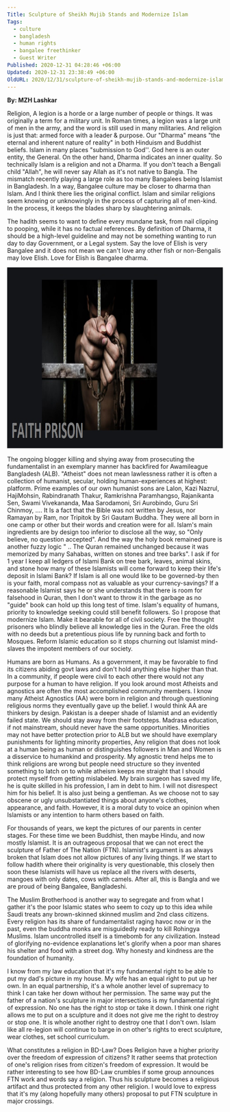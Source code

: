 ```yaml
---
Title: Sculpture of Sheikh Mujib Stands and Modernize Islam
Tags:
  - culture
  - bangladesh
  - human rights
  - bangalee freethinker
  - Guest Writer
Published: 2020-12-31 04:28:46 +06:00
Updated: 2020-12-31 23:38:49 +06:00
OldURL: 2020/12/31/sculpture-of-sheikh-mujib-stands-and-modernize-islam/
---
```


<strong>By: MZH Lashkar</strong> 

Religion, A legion is a horde or a large number of people or things. It was originally a term for a military unit. In Roman times, a legion was a large unit of men in the army, and the word is still used in many militaries. And religion is just that: armed force with a leader & purpose. Our "Dharma" means "the eternal and inherent nature of reality" in both Hinduism and Buddhist beliefs. Islam in many places "submission to God''. God here is an outer entity, the General. On the other hand, Dharma indicates an inner quality. So technically Islam is a religion and not a Dharma. If you don't teach a Bengali child "Allah", he will never say Allah as it's not native to Bangla. The mismatch recently playing a large role as too many Bangalees being Islamist in Bangladesh. In a way, Bangalee culture may be closer to dharma than Islam. And I think there lies the original conflict. Islam and similar religions seem knowing or unknowingly in the process of capturing all of men-kind. In the process, it keeps the blades sharp by slaughtering animals.
 
The hadith seems to want to define every mundane task, from nail clipping to pooping, while it has no factual references. By definition of Dharma, it should be a high-level guideline and may not be something wanting to run day to day Government, or a Legal system. Say the love of Elish is very Bangalee and it does not mean we can't love any other fish or non-Bengalis may love Elish. Love for Elish is Bangalee dharma.

<a href="https://enblog.muktomona.com/2020/12/31/sculpture-of-sheikh-mujib-stands-and-modernize-islam/faith_prison_jpeg-scrubed/" rel="attachment wp-att-28014"><img src="https://raw.githubusercontent.com/think-mm/enblog-static/web/wp-uploads/2020/12/Faith_Prison_JPEG-scrubed.jpg" alt="" width="988" height="422" class="aligncenter size-full wp-image-28014" /></a> 

The ongoing blogger killing and shying away from prosecuting the fundamentalist in an exemplary manner has backfired for Awamileague Bangladesh (ALB). "Atheist" does not mean lawlessness rather it is often a collection of humanist, secular, holding human-experiences at highest: platform. Prime examples of our own humanist sons are Lalon, Kazi Nazrul, HajiMohsin, Rabindranath Thakur, Ramkrishna Paramhangso, Rajanikanta Sen, Swami Vivekananda, Maa Sarodamoni, Sri Aurobindo, Guru Sri Chinmoy, …. It Is a fact that the Bible was not written by Jesus, nor Ramayan by Ram, nor Tripitok by Sri Gautam Buddha. They were all born in one camp or other but their words and creation were for all. Islam's main ingredients are by design too inferior to disclose all the way, so "Only believe, no question accepted". And the way the holy book remained pure is another fuzzy logic " .. The Quran remained unchanged because it was memorized by many Sahabas, written on stones and tree barks". I ask if for 1 year I keep all ledgers of Islami Bank on tree bark, leaves, animal skins, and stone how many of these Islamists will come forward to keep their life's deposit in Islami Bank? If Islam is all one would like to be governed-by then is your faith, moral compass not as valuable as your currency-savings? If a reasonable Islamist says he or she understands that there is room for falsehood in Quran, then I don't want to throw it in the garbage as no "guide" book can hold up this long test of time. Islam's equality of humans, priority to knowledge seeking could still benefit followers. So I propose that modernize Islam. Make it bearable for all of civil society. Free the thought prisoners who blindly believe all knowledge lies in the Quran. Free the olds with no deeds but a pretentious pious life by running back and forth to Mosques. Reform Islamic education so it stops churning out Islamist mind-slaves the impotent members of our society.
 
Humans are born as Humans. As a government, it may be favorable to find its citizens abiding govt laws and don't hold anything else higher than that. In a community, if people were civil to each other there would not any purpose for a human to have religion. If you look around most Atheists and agnostics are often the most accomplished community members. I know many Atheist Agnostics (AA) were born in religion and through questioning religious norms they eventually gave up the belief. I would think AA are thinkers by design. Pakistan is a deeper shade of Islamist and an evidently failed state. We should stay away from their footsteps. Madrasa education, if not mainstream, should never have the same opportunities. Minorities may not have better protection prior to ALB but we should have exemplary punishments for lighting minority properties, Any religion that does not look at a human being as human or distinguishes followers in Man and Women is a disservice to humankind and prosperity. My agnostic trend helps me to think religions are wrong but people need structure so they invented something to latch on to while atheism keeps me straight that I should protect myself from getting mislabeled. My brain surgeon has saved my life, he is quite skilled in his profession, I am in debt to him. I will not disrespect him for his belief. It is also just being a gentleman. As we choose not to say obscene or ugly unsubstantiated things about anyone's clothes, appearance, and faith. However, it is a moral duty to voice an opinion when Islamists or any intention to harm others based on faith. 

For thousands of years, we kept the pictures of our parents in center stages. For these time we been Buddhist, then maybe Hindu, and now mostly Islamist. It is an outrageous proposal that we can not erect the sculpture of Father of The Nation (FTN). Islamist's argument is as always broken that Islam does not allow pictures of any living things. If we start to follow hadith where their originality is very questionable, this closely then soon these Islamists will have us replace all the rivers with deserts, mangoes with only dates, cows with camels. After all, this is Bangla and we are proud of being Bangalee, Bangladeshi. 

The Muslim Brotherhood is another way to segregate and from what I gather it's the poor Islamic states who seem to cozy up to this idea while Saudi treats any brown-skinned skinned muslim and 2nd class citizens. Every religion has its share of fundamentalist raging havoc now or in the past, even the buddha monks are misguidedly ready to kill Rohingya Muslims. Islam uncontrolled itself is a timebomb for any civilization. Instead of glorifying no-evidence explanations let's glorify when a poor man shares his shelter and food with a street dog. Why honesty and kindness are the foundation of humanity.
 
I know from my law education that it's my fundamental right to be able to put my dad's picture in my house. My wife has an equal right to put up her own. In an equal partnership, it's a whole another level of supremacy to think I can take her down without her permission. The same way put the father of a nation's sculpture in major intersections is my fundamental right of expression. No one has the right to stop or take it down. I think one right allows me to put on a sculpture and it does not give me the right to destroy or stop one. It is whole another right to destroy one that I don't own. Islam like all re-legion will continue to barge in on other's rights to erect sculpture, wear clothes, set school curriculum.
 
What constitutes a religion in BD-Law? Does Religion have a higher priority over the freedom of expression of citizens? It rather seems that protection of one's religion rises from citizen's freedom of expression. It would be rather interesting to see how BD-Law crumbles if some group announces FTN work and words say a religion. Thus his sculpture becomes a religious artifact and thus protected from any other religion. I would love to express that it's my (along hopefully many others) proposal to put FTN sculpture in major crossings.

